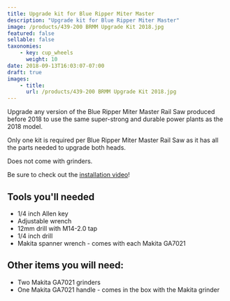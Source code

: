 ```yaml
---
title: Upgrade kit for Blue Ripper Miter Master
description: "Upgrade kit for Blue Ripper Miter Master"
image: /products/439-200 BRMM Upgrade Kit 2018.jpg
featured: false
sellable: false
taxonomies: 
    - key: cup_wheels
      weight: 10
date: 2018-09-13T16:03:07-07:00
draft: true
images: 
    - title:
      url: /products/439-200 BRMM Upgrade Kit 2018.jpg
---
```


Upgrade any version of the Blue Ripper Miter Master Rail Saw produced before 2018 to use the same super-strong and durable power plants as the 2018 model.

Only one kit is required per Blue Ripper Miter Master Rail Saw as it has all the parts needed to upgrade both heads.

Does not come with grinders.

Be sure to check out the [installation video](/tutorials/)!

## Tools you'll needed

* 1/4 inch Allen key
* Adjustable wrench
* 12mm drill with M14-2.0 tap
* 1/4 inch drill
* Makita spanner wrench - comes with each Makita GA7021

## Other items you will need:
* Two Makita GA7021 grinders
* One Makita GA7021 handle - comes in the box with the Makita grinder